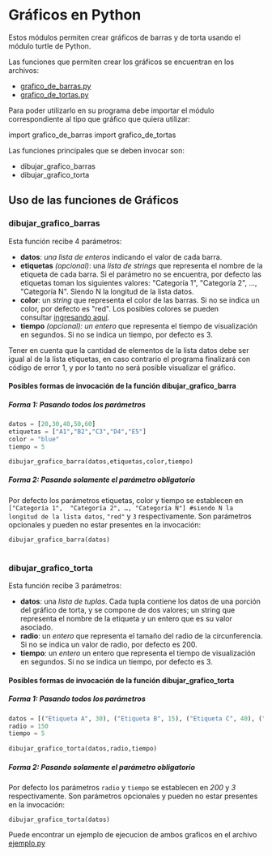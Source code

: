 # Gráficos en Python  
Estos módulos permiten crear gráficos de barras y de torta usando el módulo turtle de Python.

Las funciones que permiten crear los gráficos se encuentran en los archivos:
- [grafico_de_barras.py](https://github.com/ucuraj/graficos_tortuga/blob/master/grafico_de_barras/grafico_de_barras.py)
- [grafico_de_tortas.py](https://github.com/ucuraj/graficos_tortuga/blob/master/grafico_de_torta/grafico_de_torta.py)

Para poder utilizarlo en su programa debe importar el módulo correspondiente al tipo que gráfico que quiera utilizar:

import grafico_de_barras
import grafico_de_tortas

Las funciones principales que se deben invocar son:

- dibujar_grafico_barras
- dibujar_grafico_torta

## Uso de las funciones de Gráficos

### dibujar_grafico_barras

Esta función recibe 4 parámetros:
- **datos**: *una lista de enteros* indicando el valor de cada barra.
- **etiquetas** *(opcional)*: una *lista de strings* que representa el nombre de la etiqueta de cada barra. Si el parámetro no se encuentra, por defecto las etiquetas toman los siguientes valores: "Categoría 1",  "Categoría 2", …, "Categoría N". Siendo N la longitud de la lista datos.
- **color**: un *string* que representa el color de las barras. Si no se indica un color,  por defecto es "red". Los posibles colores se pueden consultar [ingresando aquí](http://www.science.smith.edu/dftwiki/index.php/Color_Charts_for_TKinter).
- **tiempo** *(opcional): un entero* que representa el tiempo de visualización en segundos. Si no se indica un tiempo, por defecto es 3.


Tener en cuenta que la cantidad de elementos de la lista datos debe ser igual al de la lista etiquetas, en caso contrario el programa finalizará con código de error 1, y por lo tanto no será posible visualizar el gráfico.

#### Posibles formas de invocación de la función dibujar_grafico_barra
##### Forma 1: Pasando todos los parámetros
```python
datos = [20,30,40,50,60]
etiquetas = ["A1","B2","C3","D4","E5"]
color = "blue"
tiempo = 5 

dibujar_grafico_barra(datos,etiquetas,color,tiempo)
```

##### Forma 2: Pasando solamente el parámetro obligatorio
Por defecto los parámetros etiquetas, color y tiempo se establecen en `["Categoría 1",  "Categoría 2", …, "Categoría N"] #siendo N la longitud de la lista datos`, `"red"` y `3` respectivamente. Son parámetros opcionales y pueden no estar presentes en la invocación:

`dibujar_grafico_barra(datos)`

# 
### dibujar_grafico_torta

Esta función recibe 3 parámetros:
- **datos**: una *lista de tuplas*. Cada tupla contiene los datos de una porción del gráfico de torta, y se compone de dos valores;  un string que representa el nombre de la etiqueta y un entero que es su valor asociado.
- **radio**: un *entero* que representa el tamaño del radio de la circunferencia. Si no se indica un valor de radio, por defecto es 200.
- **tiempo**: un *entero* un entero que representa el tiempo de visualización en segundos. Si no se indica un tiempo, por defecto es 3.

#### Posibles formas de invocación de la función dibujar_grafico_torta
##### Forma 1: Pasando todos los parámetros

```python
datos = [("Etiqueta A", 30), ("Etiqueta B", 15), ("Etiqueta C", 40), ("Etiqueta D", 10), ("Etiqueta E", 20)]
radio = 150
tiempo = 5
 
dibujar_grafico_torta(datos,radio,tiempo)
```

##### Forma 2: Pasando solamente el parámetro obligatorio
Por defecto los parámetros `radio` y `tiempo` se establecen en *200* y *3* respectivamente. Son parámetros opcionales y pueden no estar presentes en la invocación:

`dibujar_grafico_torta(datos)`

Puede encontrar un ejemplo de ejecucion de ambos graficos en el archivo [ejemplo.py](https://github.com/ucuraj/graficos_tortuga/blob/master/ejemplo.py)
